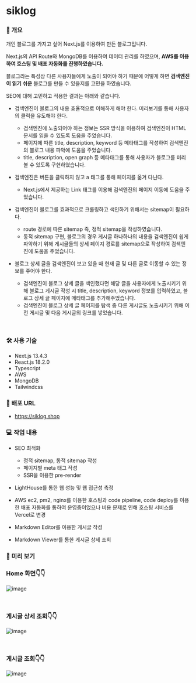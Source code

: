 # siklog

### 📑 개요

개인 블로그를 가지고 싶어 Next.js를 이용하여 만든 블로그입니다.

Next.js의 API Route와 MongoDB를 이용하여 데이터 관리를 하였으며, **AWS를 이용하여 호스팅 및 배포 자동화를 진행하였습니다.**

블로그라는 특성상 다른 사용자들에게 노출이 되어야 하기 때문에 어떻게 하면 **검색엔진이 읽기 쉬운** 블로그를 만들 수 있을지를 고민을 하였습니다.

SEO에 대해 고민하고 적용한 결과는 아래와 같습니다.

- 검색엔진이 블로그의 내용 효율적으로 이해하게 해야 한다. 미리보기를 통해 사용자의 클릭을 유도해야 한다.

  - 검색엔진에 노출되어야 하는 정보는 SSR 방식을 이용하여 검색엔진이 HTML 문서를 읽을 수 있도록 도움을 주었습니다.
  - 페이지에 따른 title, description, keyword 등 메타태그를 작성하여 검색엔진의 블로그 내용 파악에 도움을 주었습니다.
  - title, description, open graph 등 메타태그를 통해 사용자가 블로그를 미리 볼 수 있도록 구현하였습니다.

- 검색엔진은 버튼을 클릭하지 않고 a 태그를 통해 페이지를 옮겨 다닌다.

  - Next.js에서 제공하는 Link 태그를 이용해 검색엔진의 페이지 이동에 도움을 주었습니다.

- 검색엔진이 블로그를 효과적으로 크롤링하고 색인하기 위해서는 sitemap이 필요하다.

  - route 경로에 따른 sitemap 즉, 정적 sitemap을 작성하였습니다.
  - 동적 sitemap 구현, 블로그의 경우 게시글 하나하나의 내용을 검색엔진이 쉽게 파악하기 위해 게시글들의 상세 페이지 경로를 sitemap으로 작성하여 검색엔진에 도움을 주었습니다.

- 블로그 상세 글을 검색엔진이 보고 있을 때 현재 글 및 다른 글로 이동할 수 있는 정보를 주어야 한다.
  - 검색엔진이 블로그 상세 글을 색인했다면 해당 글을 사용자에게 노출시키기 위해 블로그 게시글 작성 시 title, description, keyword 정보를 입력하였고, 블로그 상세 글 페이지에 메타태그를 추가해주었습니다.
  - 검색엔진이 블로그 상세 글 페이지를 탐색 중 다른 게시글도 노출시키기 위해 이전 게시글 및 다음 게시글의 링크를 넣었습니다.

<br>

### 🛠️ 사용 기술

- Next.js 13.4.3
- React.js 18.2.0
- Typescript
- AWS
- MongoDB
- Tailwindcss
  <br>

### 🔗 배포 URL

- https://siklog.shop
  <br>

### 💻 작업 내용

- SEO 최적화

  - 정적 sitemap, 동적 sitemap 작성
  - 페이지별 meta 태그 작성
  - SSR을 이용한 pre-render

- LightHouse를 통한 웹 성능 및 웹 접근성 측정
- AWS ec2, pm2, nginx를 이용한 호스팅과 code pipeline, code deploy를 이용한 배포 자동화를 통하여 운영중이었으나 비용 문제로 인해 호스팅 서비스를 Vercel로 변경
- Markdown Editor를 이용한 게시글 작성
- Markdown Viewer를 통한 게시글 상세 조회

### 🚀 미리 보기

### Home 화면👇👇

![image](https://github.com/M-Sik/siklog/assets/77043973/202f1544-7c1a-452b-a21a-a1a4b4663c74)

<br>

### 게시글 상세 조회👇👇

![image](https://github.com/M-Sik/siklog/assets/77043973/d3c2f1ec-fe2e-4ec4-a53f-c673c4a68a41)

<br>

### 게시글 조회👇👇

![image](https://github.com/M-Sik/siklog/assets/77043973/0018c0ef-a5ca-4f06-b1ba-419887d54d09)

<br>
